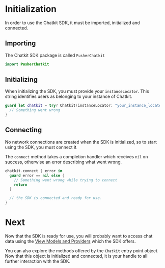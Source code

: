 # Initialization

In order to use the Chatkit SDK, it must be imported, initialized and
connected.

## Importing

The Chatkit SDK package is called `PusherChatkit`

```swift
import PusherChatkit
```

## Initializing

When initializing the SDK, you must provide your `instanceLocator`. This
string identifies users as belonging to your instance of Chatkit.

```swift
guard let chatkit = try? Chatkit(instanceLocator: "your_instance_locator") else {
  // Something went wrong
}
```

## Connecting

No network connections are created when the SDK is initialized, so to start
using the SDK, you must connect it.

The `connect` method takes a completion handler which receives `nil` on
success, otherwise an error describing what went wrong.

```swift
chatkit.connect { error in
  guard error == nil else {
    // Something went wrong while trying to connect
    return
  }

  // the SDK is connected and ready for use.
}
```

# Next

Now that the SDK is ready for use, you will probably want to access chat data
using the [View Models and Providers](view-models-and-providers.html) which the SDK offers.

You can also explore the methods offered by the `Chatkit` entry point object.
Now that this object is initialized and connected, it is your handle to all
further interaction with the SDK.
